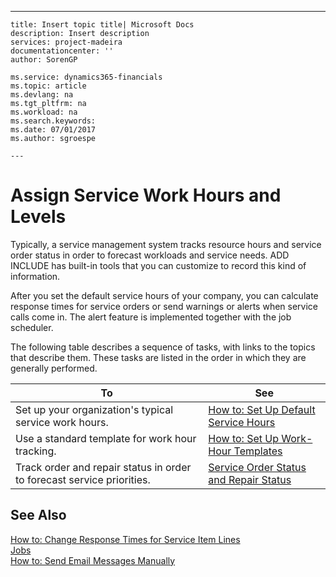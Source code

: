 ---
    title: Insert topic title| Microsoft Docs
    description: Insert description
    services: project-madeira
    documentationcenter: ''
    author: SorenGP

    ms.service: dynamics365-financials
    ms.topic: article
    ms.devlang: na
    ms.tgt_pltfrm: na
    ms.workload: na
    ms.search.keywords:
    ms.date: 07/01/2017
    ms.author: sgroespe

    ---
# Assign Service Work Hours and Levels
Typically, a service management system tracks resource hours and service order status in order to forecast workloads and service needs. ADD INCLUDE<!--[!INCLUDE[navnow](../ApplicationDesign/includes/navnow_md.md)]--> has built\-in tools that you can customize to record this kind of information.  
  
 After you set the default service hours of your company, you can calculate response times for service orders or send warnings or alerts when service calls come in. The alert feature is implemented together with the job scheduler.  
  
 The following table describes a sequence of tasks, with links to the topics that describe them. These tasks are listed in the order in which they are generally performed.  
  
|**To**|**See**|  
|------------|-------------|  
|Set up your organization's typical service work hours.|[How to: Set Up Default Service Hours](../Service/how-to-set-up-default-service-hours.md)|  
|Use a standard template for work hour tracking.|[How to: Set Up Work\-Hour Templates](../Service/how-to-set-up-work-hour-templates.md)|  
|Track order and repair status in order to forecast service priorities.|[Service Order Status and Repair Status](../Service/service-order-status-and-repair-status.md)|  
  
## See Also  
 [How to: Change Response Times for Service Item Lines](../Service/how-to-change-response-times-for-service-item-lines.md)   
 [Jobs](../Jobs/jobs.md)   
 [How to: Send Email Messages Manually](../Service/how-to-send-email-messages-manually.md)